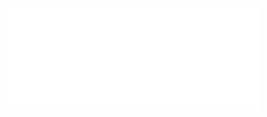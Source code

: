 <br>
<p align="center">
  <img src="https://raw.githubusercontent.com/twint-studio/.github/main/github-metrics.svg" alt="Metrics" width="600">
</p>
<br>
